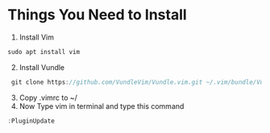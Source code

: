 # Things You Need to Install
1. Install Vim
```c
sudo apt install vim
```
2. Install Vundle
```c
 git clone https://github.com/VundleVim/Vundle.vim.git ~/.vim/bundle/Vundle.vim
```
3. Copy .vimrc to ~/
4. Now Type vim in terminal and type this command 
```c
:PluginUpdate
```
